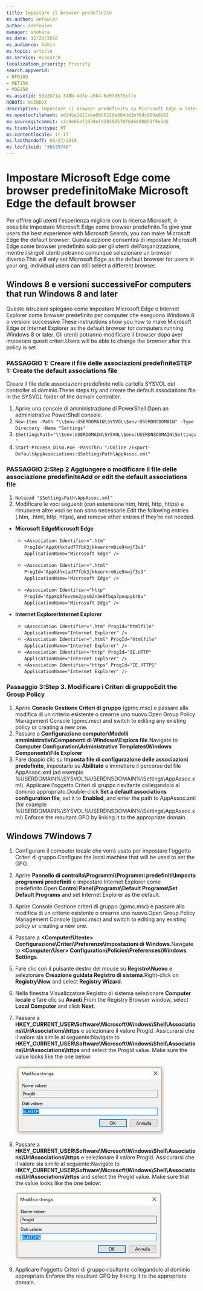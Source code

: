 ```yaml
---
title: Impostare il browser predefinito
ms.author: anfowler
author: adefowler
manager: shohara
ms.date: 12/20/2018
ms.audience: Admin
ms.topic: article
ms.service: mssearch
localization_priority: Priority
search.appverid:
- BFB160
- MET150
- MOE150
ms.assetid: 53e2b71a-348b-4dfe-a504-6e97d573effe
ROBOTS: NOINDEX
description: Impostare il browser predefinito su Microsoft Edge o Internet Explorer per gli utenti di Microsoft Search.
ms.openlocfilehash: ed145a1811aba0b58158ed04dd3bf8dc089a0682
ms.sourcegitcommit: c2c9e66af1038efd2849d578f846680851f9e5d2
ms.translationtype: HT
ms.contentlocale: it-IT
ms.lasthandoff: 08/27/2019
ms.locfileid: "36639740"
---
```

# <a name="make-microsoft-edge-the-default-browser"></a><span data-ttu-id="aba81-103">Impostare Microsoft Edge come browser predefinito</span><span class="sxs-lookup"><span data-stu-id="aba81-103">Make Microsoft Edge the default browser</span></span>
  
<span data-ttu-id="aba81-104">Per offrire agli utenti l'esperienza migliore con la ricerca Microsoft, è possibile impostare Microsoft Edge come browser predefinito.</span><span class="sxs-lookup"><span data-stu-id="aba81-104">To give your users the best experience with Microsoft Search, you can make Microsoft Edge the default browser.</span></span> <span data-ttu-id="aba81-105">Questa opzione consentirà di impostare Microsoft Edge come browser predefinito solo per gli utenti dell'organizzazione, mentre i singoli utenti potranno comunque selezionare un browser diverso.</span><span class="sxs-lookup"><span data-stu-id="aba81-105">This will only set Microsoft Edge as the default browser for users in your org, individual users can still select a different browser.</span></span>
  
  
## <a name="windows-8-and-later"></a><span data-ttu-id="aba81-106">Windows 8 e versioni successive</span><span class="sxs-lookup"><span data-stu-id="aba81-106">For computers that run Windows 8 and later</span></span>

<span data-ttu-id="aba81-107">Queste istruzioni spiegano come impostare Microsoft Edge o Internet Explorer come browser predefinito per computer che eseguono Windows 8 o versioni successive.</span><span class="sxs-lookup"><span data-stu-id="aba81-107">These instructions show you how to make Microsoft Edge or Internet Explorer as the default browser for computers running Windows 8 or later.</span></span> <span data-ttu-id="aba81-108">Gli utenti potranno modificare il browser dopo aver impostato questi criteri.</span><span class="sxs-lookup"><span data-stu-id="aba81-108">Users will be able to change the browser after this policy is set.</span></span>
  
### <a name="step-1-create-the-default-associations-file"></a><span data-ttu-id="aba81-109">PASSAGGIO 1: Creare il file delle associazioni predefinite</span><span class="sxs-lookup"><span data-stu-id="aba81-109">STEP 1: Create the default associations file</span></span>
<span data-ttu-id="aba81-110">Creare il file delle associazioni predefinite nella cartella SYSVOL del controller di dominio.</span><span class="sxs-lookup"><span data-stu-id="aba81-110">These steps try and create the default associations file in the SYSVOL folder of the domain controller.</span></span>

1. <span data-ttu-id="aba81-111">Aprire una console di amministrazione di PowerShell.</span><span class="sxs-lookup"><span data-stu-id="aba81-111">Open an administrative PowerShell console.</span></span>
1. `New-Item -Path "\\$env:USERDOMAIN\SYSVOL\$env:USERDNSDOMAIN" -Type Directory -Name "Settings"`
1. `$SettingsPath="\\$env:USERDOMAIN\SYSVOL\$env:USERDNSDOMAIN\Settings"`
1. `Start-Process Dism.exe -PassThru "/Online /Export-DefaultAppAssociations:$SettingsPath\AppAssoc.xml"`
    
  
### <a name="step-2-add-or-edit-the-default-associations-file"></a><span data-ttu-id="aba81-112">PASSAGGIO 2:</span><span class="sxs-lookup"><span data-stu-id="aba81-112">Step 2</span></span> <span data-ttu-id="aba81-113">Aggiungere o modificare il file delle associazione predefinite</span><span class="sxs-lookup"><span data-stu-id="aba81-113">Add or edit the default associations file</span></span>

1. `Notepad "$SettingsPath\AppAssoc.xml"`
1. <span data-ttu-id="aba81-114">Modificare le voci seguenti (con estensione htm, html, http, https) e rimuovere altre voci se non sono necessarie.</span><span class="sxs-lookup"><span data-stu-id="aba81-114">Edit the following entries (.htm, .html, http, https), and remove other entries if they're not needed.</span></span>
  - <span data-ttu-id="aba81-115">**Microsoft Edge**</span><span class="sxs-lookup"><span data-stu-id="aba81-115">**Microsoft Edge**</span></span>
    - `<Association Identifier=".htm" ProgId="AppX4hxtad77fbk3jkkeerkrm0ze94wjf3s9" ApplicationName="Microsoft Edge" />`
              
    - `<Association Identifier=".html" ProgId="AppX4hxtad77fbk3jkkeerkrm0ze94wjf3s9" ApplicationName="Microsoft Edge" />`
    - `<Association Identifier="http" ProgId="AppXq0fevzme2pys62n3e0fbqa7peapykr8v" ApplicationName="Microsoft Edge" />`
    
  - <span data-ttu-id="aba81-116">**Internet Explorer**</span><span class="sxs-lookup"><span data-stu-id="aba81-116">**Internet Explorer**</span></span>
    
    - `<Association Identifier=".htm" ProgId="htmlfile" ApplicationName="Internet Explorer" />`        
    - `<Association Identifier=".html" ProgId="htmlfile" ApplicationName="Internet Explorer" />`
    - `<Association Identifier="http" ProgId="IE.HTTP" ApplicationName="Internet Explorer" />`
    - `<Association Identifier="https" ProgId="IE.HTTPS" ApplicationName="Internet Explorer" />`

### <a name="step-3-edit-the-group-policy"></a><span data-ttu-id="aba81-117">Passaggio 3:</span><span class="sxs-lookup"><span data-stu-id="aba81-117">Step 3.</span></span> <span data-ttu-id="aba81-118">Modificare i Criteri di gruppo</span><span class="sxs-lookup"><span data-stu-id="aba81-118">Edit the Group Policy</span></span>

1. <span data-ttu-id="aba81-119">Aprire **Console Gestione Criteri di gruppo** (gpmc.msc) e passare alla modifica di un criterio esistente o crearne uno nuovo.</span><span class="sxs-lookup"><span data-stu-id="aba81-119">Open Group Policy Management Console (gpmc.msc) and switch to editing any existing policy or creating a new one.</span></span>
1. <span data-ttu-id="aba81-120">Passare a **Configurazione computer\Modelli amministrativi\Componenti di Windows\Esplora file**.</span><span class="sxs-lookup"><span data-stu-id="aba81-120">Navigate to **Computer Configuration\Administrative Templates\Windows Components\File Explorer**</span></span>
1. <span data-ttu-id="aba81-121">Fare doppio clic su **Imposta file di configurazione delle associazioni predefinite**, impostarlo su **Abilitato** e immettere il percorso del file AppAssoc.xml (ad esempio %USERDOMAIN%\SYSVOL\%USERDNSDOMAIN%\Settings\AppAssoc.xml). Applicare l'oggetto Criteri di gruppo risultante collegandolo al dominio appropriato.</span><span class="sxs-lookup"><span data-stu-id="aba81-121">Double-click **Set a default associations configuration file**, set it to **Enabled**, and enter the path to AppAssoc.xml (for example %USERDOMAIN%\SYSVOL\%USERDNSDOMAIN%\Settings\AppAssoc.xml) Enforce the resultant GPO by linking it to the appropriate domain.</span></span>

  
## <a name="windows-7"></a><span data-ttu-id="aba81-122">Windows 7</span><span class="sxs-lookup"><span data-stu-id="aba81-122">Windows 7</span></span>

1. <span data-ttu-id="aba81-123">Configurare il computer locale che verrà usato per impostare l'oggetto Criteri di gruppo.</span><span class="sxs-lookup"><span data-stu-id="aba81-123">Configure the local machine that will be used to set the GPO.</span></span>
    
1. <span data-ttu-id="aba81-124">Aprire **Pannello di controllo\Programmi\Programmi predefiniti\Imposta programmi predefiniti** e impostare Internet Explorer come predefinito.</span><span class="sxs-lookup"><span data-stu-id="aba81-124">Open **Control Panel\Programs\Default Programs\Set Default Programs** and set Internet Explorer as the default.</span></span> 
    
2. <span data-ttu-id="aba81-125">Aprire Console Gestione criteri di gruppo (gpmc.msc) e passare alla modifica di un criterio esistente o crearne uno nuovo.</span><span class="sxs-lookup"><span data-stu-id="aba81-125">Open Group Policy Management Console (gpmc.msc) and switch to editing any existing policy or creating a new one.</span></span>
    
1. <span data-ttu-id="aba81-126">Passare a **\<Computer/Utente\> Configurazione\Criteri\Preferenze\Impostazioni di Windows**.</span><span class="sxs-lookup"><span data-stu-id="aba81-126">Navigate to **\<Computer/User\> Configuration\Policies\Preferences\Windows Settings**.</span></span>
    
2. <span data-ttu-id="aba81-127">Fare clic con il pulsante destro del mouse su **Registro\Nuovo** e selezionare **Creazione guidata Registro di sistema**.</span><span class="sxs-lookup"><span data-stu-id="aba81-127">Right-click on **Registry\New** and select **Registry Wizard**.</span></span>
    
3. <span data-ttu-id="aba81-128">Nella finestra Visualizzatore Registro di sistema selezionare **Computer locale** e fare clic su **Avanti**.</span><span class="sxs-lookup"><span data-stu-id="aba81-128">From the Registry Browser window, select **Local Computer** and click **Next**.</span></span>
    
4. <span data-ttu-id="aba81-p105">Passare a **HKEY_CURRENT_USER\Software\Microsoft\Windows\Shell\Associations\UrlAssociations\https** e selezionare il valore ProgId. Assicurarsi che il valore sia simile al seguente:</span><span class="sxs-lookup"><span data-stu-id="aba81-p105">Navigate to **HKEY_CURRENT_USER\Software\Microsoft\Windows\Shell\Associations\UrlAssociations\https** and select the ProgId value. Make sure the value looks like the one below:</span></span> 
    
    ![Selezionare il valore ProgID in Modifica stringa](media/f6173dcc-b898-4967-8c40-4b0fe411a92b.png)
  
5. <span data-ttu-id="aba81-p106">Passare a **HKEY_CURRENT_USER\Software\Microsoft\Windows\Shell\Associations\UrlAssociations\https** e selezionare il valore ProgId. Assicurarsi che il valore sia simile al seguente:</span><span class="sxs-lookup"><span data-stu-id="aba81-p106">Navigate to **HKEY_CURRENT_USER\Software\Microsoft\Windows\Shell\Associations\UrlAssociations\https** and select the ProgId value. Make sure that the value looks like the one below:</span></span> 
    
    ![Selezionare il valore ProgID per HTTPS in Modifica stringa](media/3519e13b-4fe7-4d15-946c-82fd50fc49bb.png)
  
3. <span data-ttu-id="aba81-135">Applicare l'oggetto Criteri di gruppo risultante collegandolo al dominio appropriato.</span><span class="sxs-lookup"><span data-stu-id="aba81-135">Enforce the resultant GPO by linking it to the appropriate domain.</span></span>
    
